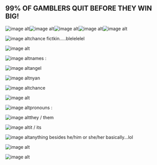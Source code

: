 ## 99% OF GAMBLERS QUIT BEFORE THEY WIN BIG!
![image alt](https://supplies.ju.mp/assets/images/gallery07/00c19b5e_original.gif?v=1c1ba870)![image alt](https://supplies.ju.mp/assets/images/gallery07/7a127ab8_original.gif?v=1c1ba870)![image alt](https://external-media.spacehey.net/media/sYnlM3fkQdnrsroa6En2dz_-wO1QfsoprgcNBhHDr3JA=/https://supplies.ju.mp/assets/images/gallery08/1ba01d55_original.gif?v=c214c26a)![image alt](https://adriansblinkiecollection.neocities.org/z6.gif)![image alt](https://adriansblinkiecollection.neocities.org/stamps/a7.gif)

![image alt](https://i.postimg.cc/SsRcykkt/1018236644106719293.gif)chance fictkin.....blelelelel

![image alt](https://64.media.tumblr.com/2b218a8e8b9414b64a92d41f4f7ea428/5ffe864cc72d3596-49/s400x600/4fa87c15632522ce2eaf63e066696c6cd5756bb3.gifv)

![image alt](https://i.postimg.cc/T2ZNHHcX/1125992098693398538.gif)names :

![image alt](https://i.postimg.cc/fLCwRMVd/2d8a4ce0.gif)angel

![image alt](https://i.postimg.cc/63bCGJS7/4A6FF52C-ACF9-4DD1-A870-C89E2447ACD8.gif)nyan

![image alt](https://i.postimg.cc/8CXxSKxL/sw-ibat.gif)chance

![image alt](https://64.media.tumblr.com/2b218a8e8b9414b64a92d41f4f7ea428/5ffe864cc72d3596-49/s400x600/4fa87c15632522ce2eaf63e066696c6cd5756bb3.gifv)

![image alt](https://i.postimg.cc/fT5hFYyf/image0.gif)pronouns :

![image alt](https://i.postimg.cc/Qtq4vxmf/shark-pixel.gif)they / them

![image alt](https://i.postimg.cc/dV050yB6/4a90fa1e9aa46fda1a026aba00eeac8c98a662ad.gif)it / its

![image alt](https://i.postimg.cc/4dv6PfPn/55f628e0.gif)anything besides he/him or she/her basically...lol

![image alt](https://64.media.tumblr.com/2b218a8e8b9414b64a92d41f4f7ea428/5ffe864cc72d3596-49/s400x600/4fa87c15632522ce2eaf63e066696c6cd5756bb3.gifv)

![image alt](https://github.com/chance-time/chance-time/blob/b519036d469b251c13b17d32eafa2fb869abff1e/picmix.com_12646902.gif)
